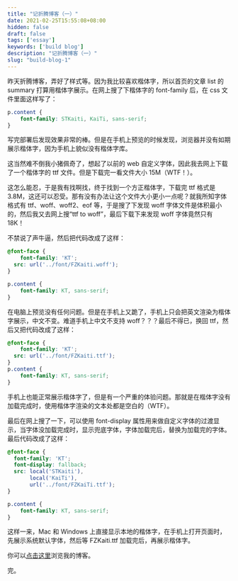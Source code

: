 ```yaml
---
title: "记折腾博客（一）"
date: 2021-02-25T15:55:08+08:00
hidden: false
draft: false 
tags: ['essay']
keywords: ['build blog']
description: "记折腾博客（一）"
slug: "build-blog-1"
---
```


昨天折腾博客，弄好了样式等。因为我比较喜欢楷体字，所以首页的文章 list 的 summary 打算用楷体字展示。在网上搜了下楷体字的 font-family 后，在 css 文件里面这样写了：

```css
p.content {
    font-family: STKaiti, KaiTi, sans-serif; 
}
```

写完部署后发现效果非常的棒。但是在手机上预览的时候发现，浏览器并没有如期展示楷体字，因为手机上貌似没有楷体字库。

这当然难不倒我小猪佩奇了，想起了以前的 web 自定义字体，因此我去网上下载了一个楷体字的 ttf 文件。但是下载完一看文件大小 15M（WTF！）。

这怎么能忍，于是我有找啊找，终于找到一个方正楷体字，下载完 ttf 格式是 3.8M，这还可以忍受。那有没有办法让这个文件大小更小一点呢？就我所知字体格式有 ttf、woff、woff2、eof 等，于是搜了下发现 woff 字体文件是体积最小的，然后我又去网上搜“ttf to woff”，最后下载下来发现 woff 字体竟然只有 18K！

不禁说了声牛逼，然后把代码改成了这样：

```css
@font-face {
    font-family: 'KT';
  src: url('../font/FZKaiti.woff');
}

p.content {
    font-family: KT, sans-serif; 
}
```

在电脑上预览没有任何问题。但是在手机上又跪了，手机上只会把英文渲染为楷体字展示，中文不变。难道手机上中文不支持 woff？？？最后不得已，换回 ttf，然后又把代码改成了这样：

```css
@font-face {
    font-family: 'KT';
  src: url('../font/FZKaiti.ttf');
}
p.content {
    font-family: KT, sans-serif; 
}
```

手机上也能正常展示楷体字了，但是有一个严重的体验问题。那就是在楷体字没有加载完成时，使用楷体字渲染的文本处都是空白的（WTF）。

最后在网上搜了一下，可以使用 font-display 属性用来做自定义字体的过渡显示，当字体没加载完成时，显示兜底字体，字体加载完后，替换为加载完的字体。最后代码改成了这样：

```css
@font-face {
  font-family: 'KT';
  font-display: fallback;
  src: local('STKaiti'),
       local('KaiTi'),
       url('../font/FZKaiTi.ttf');
}

p.content {
    font-family: KT, sans-serif; 
}
```

这样一来，Mac 和 Windows 上直接显示本地的楷体字，在手机上打开页面时，先展示系统默认字体，然后等 FZKaiti.ttf 加载完后，再展示楷体字。

你可以[点击这里](https://daijiangtao.gitee.io)浏览我的博客。

完。
